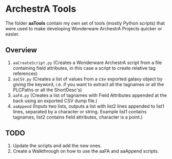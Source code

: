 # ArchestrA Tools  

The folder __aaTools__ contain my own set of tools (mostly Python scripts) that were used to make developing Wonderware ArchestrA Projects quicker or easier.  

## Overview  

1. ```aaCreateScript.py```    (Creates a Wonderware ArchestrA script from a file containing field attributes, in this case a script to create relative tag references)
2. ```aaCSV.py``` (Creates a list of values from a csv exported galaxy object by giving the keyword, i.e. if you want to extract all the tagnames or all the PLCPaths or all the ShortDesc's)
3. ```aaFA.py``` (Creates a list of tagnames with Field Attributes appended at the back using an exported CSV dump file.)
4. ```aaAppend``` (Inputs two lists, outputs a list with list2 lines appended to list1 lines, separated by a character or string. Example list1 contains tagnames, list2 contains field attributes, character is a point.)  

## TODO  

1. Update the scripts and add the new ones.  
2. Create a Walkthrough on how to use the aaFA and aaAppend scripts.  
